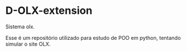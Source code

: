 # D-OLX-extension

Sistema olx.

Esse é um repositório utilizado para estudo de POO em python, tentando simular o site OLX.
